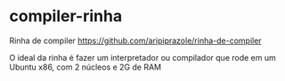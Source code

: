 # compiler-rinha
 Rinha de compiler https://github.com/aripiprazole/rinha-de-compiler 

O ideal da rinha é fazer um interpretador ou compilador que rode em um Ubuntu x86, com 2 núcleos e 2G de RAM